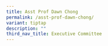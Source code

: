 ```yaml
---
title: Asst Prof Dawn Chong
permalink: /asst-prof-dawn-chong/
variant: tiptap
description: ""
third_nav_title: Executive Committee
---
```


